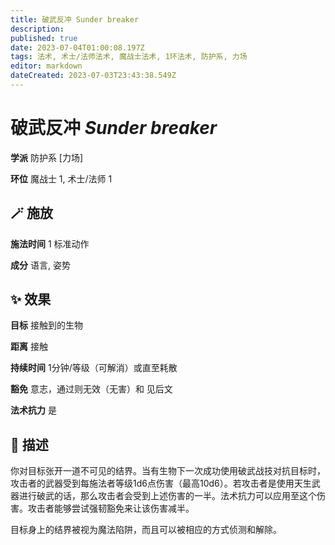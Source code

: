 ```yaml
---
title: 破武反冲 Sunder breaker
description: 
published: true
date: 2023-07-04T01:00:08.197Z
tags: 法术, 术士/法师法术, 魔战士法术, 1环法术, 防护系, 力场
editor: markdown
dateCreated: 2023-07-03T23:43:38.549Z
---
```


# **破武反冲** *Sunder breaker*

**学派** 防护系 \[力场\] 

**环位** 魔战士 1, 术士/法师 1

## 🪄 施放

**施法时间** 1 标准动作

**成分** 语言, 姿势

## ✨ 效果 

**目标** 接触到的生物 

**距离** 接触  

**持续时间** 1分钟/等级（可解消）或直至耗散 

**豁免** 意志，通过则无效（无害）和 见后文

**法术抗力** 是

## 📖 描述

你对目标张开一道不可见的结界。当有生物下一次成功使用破武战技对抗目标时，攻击者的武器受到每施法者等级1d6点伤害（最高10d6）。若攻击者是使用天生武器进行破武的话，那么攻击者会受到上述伤害的一半。法术抗力可以应用至这个伤害。攻击者能够尝试强韧豁免来让该伤害减半。

目标身上的结界被视为魔法陷阱，而且可以被相应的方式侦测和解除。
    